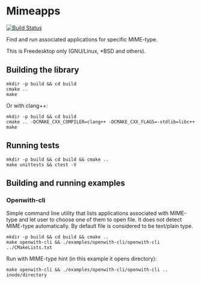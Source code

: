 # Mimeapps

[![Build Status](https://travis-ci.org/MyLittleRobo/cpp-mimeapps.svg?branch=master)](https://travis-ci.org/MyLittleRobo/cpp-mimeapps)

Find and run associated applications for specific MIME-type.

This is Freedesktop only (GNU/Linux, *BSD and others).

## Building the library

```
mkdir -p build && cd build
cmake ..
make
```

Or with clang++:

```
mkdir -p build && cd build
cmake .. -DCMAKE_CXX_COMPILER=clang++ -DCMAKE_CXX_FLAGS=-stdlib=libc++
make
```

## Running tests

```
mkdir -p build && cd build && cmake ..
make unittests && ctest -V
```

## Building and running examples

### Openwith-cli

Simple command line utility that lists applications associated with MIME-type and let user to choose one of them to open file.
It does not detect MIME-type automatically. By default file is considered to be text/plain type.

```
mkdir -p build && cd build && cmake ..
make openwith-cli && ./examples/openwith-cli/openwith-cli ../CMakeLists.txt 
```

Run with MIME-type hint (in this example it opens directory):

```
make openwith-cli && ./examples/openwith-cli/openwith-cli .. inode/directory
```

